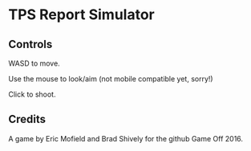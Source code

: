 # TPS Report Simulator

## Controls

WASD to move.

Use the mouse to look/aim (not mobile compatible yet, sorry!)

Click to shoot.

## Credits

A game by Eric Mofield and Brad Shively for the github Game Off 2016.